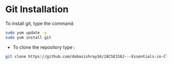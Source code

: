 # Git Installation

To install git, type the command:

```bash
sudo yum update -y
sudo yum install git
```

- To clone the repository type :

```bash
git clone https://github.com/debasishray16/18CSE316J---Essentials-in-Cloud-and-Devops-Lab.git
```

